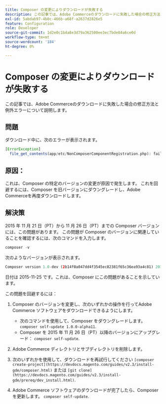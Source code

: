 ```yaml
---
title: Composer の変更によりダウンロードが失敗する
description: この記事では、Adobe Commerceのダウンロードに失敗した場合の修正方法と例外エラーについて説明します。
exl-id: 5abdab97-4b0c-466b-a68f-a2637d2826e5
feature: Configuration
role: Developer
source-git-commit: 1d2e0c1b4a8e3d79a362500ee3ec7bde84a6ce0d
workflow-type: tm+mt
source-wordcount: '184'
ht-degree: 0%

---
```


# Composer の変更によりダウンロードが失敗する

この記事では、Adobe Commerceのダウンロードに失敗した場合の修正方法と例外エラーについて説明します。

## 問題

ダウンロード中に、次のエラーが表示されます。

```php
[ErrorException]
  file_get_contents(app/etc/NonComposerComponentRegistration.php): failed to open stream: No such file or directory
```

## 原因：

これは、Composer の特定のバージョンの変更が原因で発生します。 これを回避するには、Composer を旧バージョンにダウングレードし、Adobe Commerceを再度ダウンロードします。

## 解決策

2015 年 11 月 21 日（PT）から 11 月 26 日（PT）までの Composer バージョンには、この問題があります。 この問題が Composer のバージョンに関連していることを確認するには、次のコマンドを入力します。

```php
composer -v
```

次のようなバージョンが表示されます。

```php
Composer version 1.0-dev (2b14f0a047dd4f3545ec82381f65c36ea93a4c81) 2015-11-25 17:13:09
```

日付は 2015-11-25 です。これは、Composer にこの問題があることを示しています。

この問題を回避するには：

1. Composer のバージョンを変更し、次のいずれかの操作を行ってAdobe Commerce ソフトウェアをダウンロードできるようにします。

   * 次のコマンドを使用して、Composer をダウングレードします。 `composer self-update 1.0.0-alpha11`.
   * Composer を 2015 年 11 月 26 日（PT）以降のバージョンにアップグレード： `composer self-update`.

1. Adobe Commerce ディレクトリとサブディレクトリを削除します。
1. 次のいずれかを使用して、ダウンロードを再試行してください `[composer create-project](https://devdocs.magento.com/guides/v2.3/install-gde/composer.html)` または `[git clone](https://devdocs.magento.com/guides/v2.3/install-gde/prereq/dev_install.html)`.
1. Adobe Commerce ソフトウェアのダウンロードが完了したら、Composer を更新します。 `composer self-update`.
